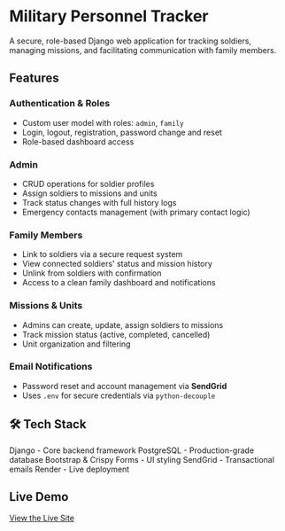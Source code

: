 # Military Personnel Tracker

A secure, role-based Django web application for tracking soldiers, managing missions, and facilitating communication with family members.

##  Features

###  Authentication & Roles
- Custom user model with roles: `admin`, `family`
- Login, logout, registration, password change and reset
- Role-based dashboard access

### Admin
- CRUD operations for soldier profiles
- Assign soldiers to missions and units
- Track status changes with full history logs
- Emergency contacts management (with primary contact logic)

### Family Members
- Link to soldiers via a secure request system
- View connected soldiers' status and mission history
- Unlink from soldiers with confirmation
- Access to a clean family dashboard and notifications

### Missions & Units
- Admins can create, update, assign soldiers to missions
- Track mission status (active, completed, cancelled)
- Unit organization and filtering

### Email Notifications
- Password reset and account management via **SendGrid**
- Uses `.env` for secure credentials via `python-decouple`

## 🛠️ Tech Stack
Django - Core backend framework 
PostgreSQL - Production-grade database 
Bootstrap & Crispy Forms - UI styling 
SendGrid - Transactional emails 
Render - Live deployment 

##  Live Demo
 [View the Live Site](https://military-tracker.onrender.com/)
